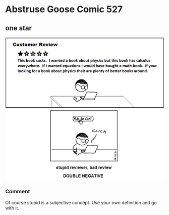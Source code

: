 # Abstruse Goose Comic 527
## one star

![image](comics/one_star_is_best_star.png)
### Comment
Of course stupid is a subjective concept. Use your own definition and go with it.

